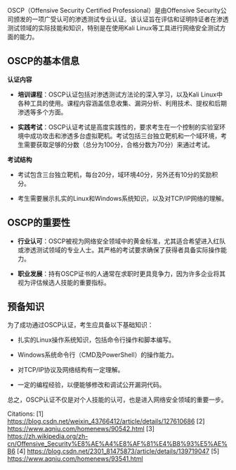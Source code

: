 OSCP（Offensive Security Certified Professional）是由Offensive Security公司颁发的一项广受认可的渗透测试专业认证。该认证旨在评估和证明持证者在渗透测试领域的实际技能和知识，特别是在使用Kali Linux等工具进行网络安全测试方面的能力。

## OSCP的基本信息

****认证内容****

- **培训课程**：OSCP认证包括对渗透测试方法论的深入学习，以及Kali Linux中各种工具的使用。课程内容涵盖信息收集、漏洞分析、利用技术、提权和后期渗透等多个方面。

- **实践考试**：OSCP认证考试是高度实践性的，要求考生在一个控制的实验室环境中成功攻击和渗透多台虚拟靶机。考试包括三台独立靶机和一个域环境，考生需要获取足够的分数（总分为100分，合格分数为70分）来通过考试。

****考试结构****

- 考试包含三台独立靶机，每台20分，域环境40分，另外还有10分的奖励积分。

- 考生需要展示扎实的Linux和Windows系统知识，以及对TCP/IP网络的理解。

## OSCP的重要性

- **行业认可**：OSCP被视为网络安全领域中的黄金标准，尤其适合希望进入红队或渗透测试领域的专业人士。其严格的考试要求确保了获得者具备实际操作能力。

- **职业发展**：持有OSCP证书的人通常在求职时更具竞争力，因为许多企业将其视为评估候选人技能的重要指标。

## 预备知识

为了成功通过OSCP认证，考生应具备以下基础知识：

- 扎实的Linux操作系统知识，包括命令行操作和脚本编写。
  
- Windows系统命令行（CMD及PowerShell）的操作能力。
  
- 对TCP/IP协议及网络结构有一定理解。
  
- 一定的编程经验，以便能够修改和调试公开漏洞代码。

总之，OSCP认证不仅是对个人技能的认可，也是进入网络安全领域的重要一步。

Citations:
[1] https://blog.csdn.net/weixin_43766412/article/details/127610686
[2] https://www.aqniu.com/homenews/90542.html
[3] https://zh.wikipedia.org/zh-cn/Offensive_Security%E8%AE%A4%E8%AF%81%E4%B8%93%E5%AE%B6
[4] https://blog.csdn.net/2301_81475873/article/details/139719047
[5] https://www.aqniu.com/homenews/93541.html